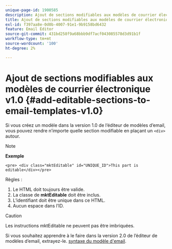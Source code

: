 ```yaml
---
unique-page-id: 1900585
description: Ajout de sections modifiables aux modèles de courrier électronique v1.0 - Documents Marketo - Documentation du produit
title: Ajout de sections modifiables aux modèles de courrier électronique v1.0
exl-id: f397aa8e-0d0b-4007-91e1-9b9158bd6432
feature: Email Editor
source-git-commit: 431bd258f9a68bbb9df7acf043085578d3d91b1f
workflow-type: tm+mt
source-wordcount: '100'
ht-degree: 2%

---
```


# Ajout de sections modifiables aux modèles de courrier électronique v1.0 {#add-editable-sections-to-email-templates-v1.0}

Si vous créez un modèle dans la version 1.0 de l’éditeur de modèles d’email, vous pouvez rendre n’importe quelle section modifiable en plaçant un `<div>` autour.

>[!NOTE]
>
>**Exemple**
>
>`<pre> <div class="mktEditable" id="UNIQUE_ID">This part is editable</div></pre>`

Règles :

1. Le HTML doit toujours être valide.
1. La classe de **mktEditable** doit être inclus.
1. L’identifiant doit être unique dans ce HTML.
1. Aucun espace dans l’ID.

>[!CAUTION]
>
>Les instructions mktEditable ne peuvent pas être imbriquées.

Si vous souhaitez apprendre à le faire dans la version 2.0 de l’éditeur de modèles d’email, extrayez-le. [syntaxe du modèle d&#39;email](/help/marketo/product-docs/email-marketing/general/email-editor-2/email-template-syntax.md).

